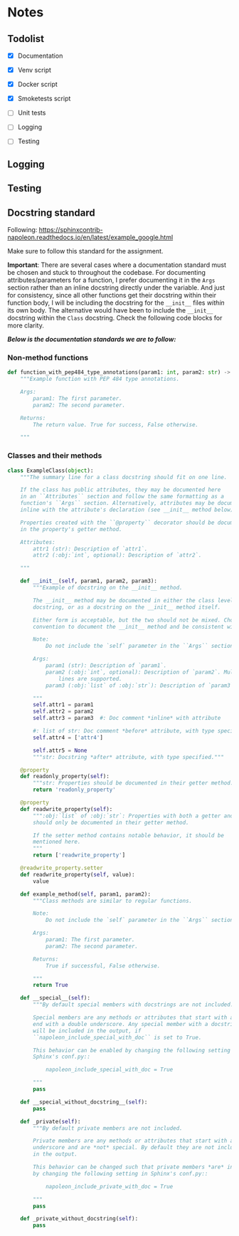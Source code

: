 # Notes


## Todolist

- [x] Documentation

- [x] Venv script

- [x] Docker script

- [x] Smoketests script

- [ ]  Unit tests 

- [ ] Logging

- [ ] Testing


## Logging


## Testing


## Docstring standard
Following: https://sphinxcontrib-napoleon.readthedocs.io/en/latest/example_google.html

Make sure to follow this standard for the assignment.

**Important**: There are several cases where a documentation standard must be chosen and stuck to throughout the codebase. For documenting attributes/parameters for a function, I prefer documenting it in the `Args` section rather than an inline docstring directly under the variable. And just for consistency, since all other functions get their docstring within their function body, I will be including the docstring for the `__init__` files *within* its own body. The alternative would have been to include the `__init__` docstring within the `Class` docstring. Check the following code blocks for more clarity.

***Below is the documentation standards we are to follow:***

### Non-method functions

```python
def function_with_pep484_type_annotations(param1: int, param2: str) -> bool:
    """Example function with PEP 484 type annotations.

    Args:
        param1: The first parameter.
        param2: The second parameter.

    Returns:
        The return value. True for success, False otherwise.

    """
```

### Classes and their methods

```python
class ExampleClass(object):
    """The summary line for a class docstring should fit on one line.

    If the class has public attributes, they may be documented here
    in an ``Attributes`` section and follow the same formatting as a
    function's ``Args`` section. Alternatively, attributes may be documented
    inline with the attribute's declaration (see __init__ method below).

    Properties created with the ``@property`` decorator should be documented
    in the property's getter method.

    Attributes:
        attr1 (str): Description of `attr1`.
        attr2 (:obj:`int`, optional): Description of `attr2`.

    """

    def __init__(self, param1, param2, param3):
        """Example of docstring on the __init__ method.

        The __init__ method may be documented in either the class level
        docstring, or as a docstring on the __init__ method itself.

        Either form is acceptable, but the two should not be mixed. Choose one
        convention to document the __init__ method and be consistent with it.

        Note:
            Do not include the `self` parameter in the ``Args`` section.

        Args:
            param1 (str): Description of `param1`.
            param2 (:obj:`int`, optional): Description of `param2`. Multiple
                lines are supported.
            param3 (:obj:`list` of :obj:`str`): Description of `param3`.

        """
        self.attr1 = param1
        self.attr2 = param2
        self.attr3 = param3  #: Doc comment *inline* with attribute

        #: list of str: Doc comment *before* attribute, with type specified
        self.attr4 = ['attr4']

        self.attr5 = None
        """str: Docstring *after* attribute, with type specified."""

    @property
    def readonly_property(self):
        """str: Properties should be documented in their getter method."""
        return 'readonly_property'

    @property
    def readwrite_property(self):
        """:obj:`list` of :obj:`str`: Properties with both a getter and setter
        should only be documented in their getter method.

        If the setter method contains notable behavior, it should be
        mentioned here.
        """
        return ['readwrite_property']

    @readwrite_property.setter
    def readwrite_property(self, value):
        value

    def example_method(self, param1, param2):
        """Class methods are similar to regular functions.

        Note:
            Do not include the `self` parameter in the ``Args`` section.

        Args:
            param1: The first parameter.
            param2: The second parameter.

        Returns:
            True if successful, False otherwise.

        """
        return True

    def __special__(self):
        """By default special members with docstrings are not included.

        Special members are any methods or attributes that start with and
        end with a double underscore. Any special member with a docstring
        will be included in the output, if
        ``napoleon_include_special_with_doc`` is set to True.

        This behavior can be enabled by changing the following setting in
        Sphinx's conf.py::

            napoleon_include_special_with_doc = True

        """
        pass

    def __special_without_docstring__(self):
        pass

    def _private(self):
        """By default private members are not included.

        Private members are any methods or attributes that start with an
        underscore and are *not* special. By default they are not included
        in the output.

        This behavior can be changed such that private members *are* included
        by changing the following setting in Sphinx's conf.py::

            napoleon_include_private_with_doc = True

        """
        pass

    def _private_without_docstring(self):
        pass
```



